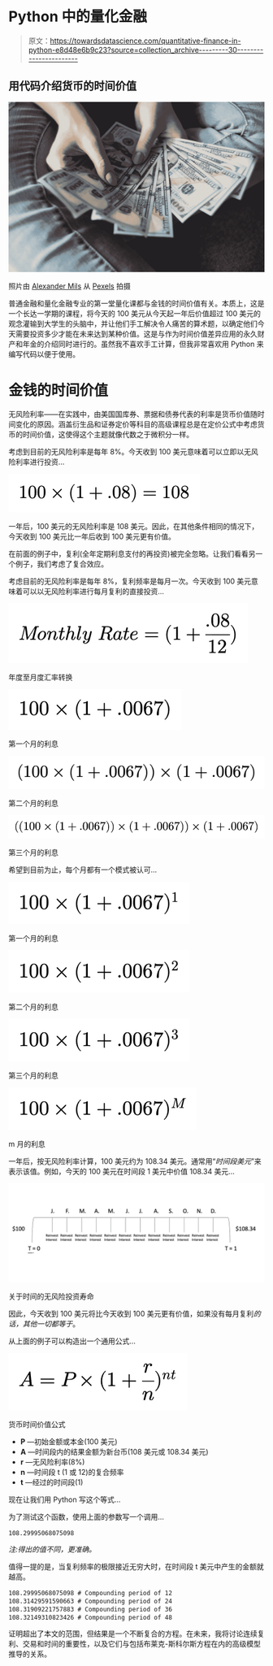 # Python 中的量化金融

> 原文：<https://towardsdatascience.com/quantitative-finance-in-python-e8d48e6b9c23?source=collection_archive---------30----------------------->

## 用代码介绍货币的时间价值

![](img/6e426c95b0508806fab6899f2e37f831.png)

照片由 [Alexander Mils](https://www.pexels.com/@alexandermils?utm_content=attributionCopyText&utm_medium=referral&utm_source=pexels) 从 [Pexels](https://www.pexels.com/photo/person-holding-100-us-dollar-banknotes-2068975/?utm_content=attributionCopyText&utm_medium=referral&utm_source=pexels) 拍摄

普通金融和量化金融专业的第一堂量化课都与金钱的时间价值有关。本质上，这是一个长达一学期的课程，将今天的 100 美元从今天起一年后价值超过 100 美元的观念灌输到大学生的头脑中，并让他们手工解决令人痛苦的算术题，以确定他们今天需要投资多少才能在未来达到某种价值。这是与作为时间价值差异应用的永久财产和年金的介绍同时进行的。虽然我不喜欢手工计算，但我非常喜欢用 Python 来编写代码以便于使用。

# 金钱的时间价值

无风险利率——在实践中，由美国国库券、票据和债券代表的利率是货币价值随时间变化的原因。涵盖衍生品和证券定价等科目的高级课程总是在定价公式中考虑货币的时间价值，这使得这个主题就像代数之于微积分一样。

考虑到目前的无风险利率是每年 8%。今天收到 100 美元意味着可以立即以无风险利率进行投资…

![](img/e77bdbcb0fd569848e570a35ffc174ee.png)

一年后，100 美元的无风险利率是 108 美元。因此，在其他条件相同的情况下，今天收到 100 美元比一年后收到 100 美元更有价值。

在前面的例子中，复利(全年定期利息支付的再投资)被完全忽略。让我们看看另一个例子，我们考虑了复合效应。

考虑目前的无风险利率是每年 8%，复利频率是每月一次。今天收到 100 美元意味着可以以无风险利率进行每月复利的直接投资…

![](img/852d901ba839bc12a814cdec7dc40d49.png)

年度至月度汇率转换

![](img/cc58e875ef2a7b060264a55a039cb4cb.png)

第一个月的利息

![](img/8acde70c3f461618cffed5614a82ee9a.png)

第二个月的利息

![](img/1f25c5d980f8fe235ef5750a02bc7702.png)

第三个月的利息

希望到目前为止，每个月都有一个模式被认可…

![](img/bbf5b4f8184bba87e48d8651dae4bf3f.png)

第一个月的利息

![](img/e7a2de911cfaa22592fbe7a2f0b6d7c6.png)

第二个月的利息

![](img/18ea5b2f71b27aa4d012873eb1e3c1dc.png)

第三个月的利息

![](img/3e26a127b957276dce022d1f028c3609.png)

m 月的利息

一年后，按无风险利率计算，100 美元约为 108.34 美元。通常用“*时间段美元*”来表示该值。例如，今天的 100 美元在时间段 1 美元中价值 108.34 美元…

![](img/44382d4c46bc4fbb897d7f9d9ee2a19c.png)

关于时间的无风险投资寿命

因此，今天收到 100 美元将比今天收到 100 美元更有价值，如果没有每月复利*的话，其他一切都等于*。

从上面的例子可以构造出一个通用公式…

![](img/013526b564da4cffe6aa9c45b83dbe75.png)

货币时间价值公式

*   **P** —初始金额或本金(100 美元)
*   **A** —时间段内的结果金额为新台币(108 美元或 108.34 美元)
*   **r** —无风险利率(8%)
*   **n** —时间段 t (1 或 12)的复合频率
*   **t** —经过的时间段(1)

现在让我们用 Python 写这个等式…

为了测试这个函数，使用上面的参数写一个调用…

```
108.29995068075098
```

*注:得出的值不同，更准确。*

值得一提的是，当复利频率的极限接近无穷大时，在时间段 t 美元中产生的金额就越高。

```
108.29995068075098 # Compounding period of 12
108.31429591590663 # Compounding period of 24
108.31909221757883 # Compounding period of 36
108.32149310823426 # Compounding period of 48
```

证明超出了本文的范围，但结果是一个不断复合的方程。在未来，我将讨论连续复利、交易和时间的重要性，以及它们与包括布莱克-斯科尔斯方程在内的高级模型推导的关系。